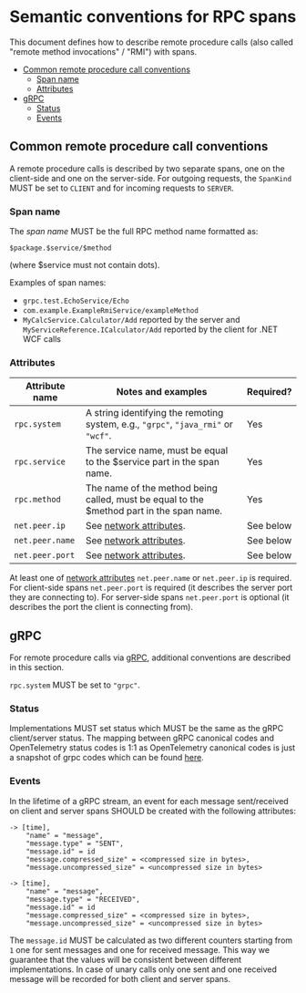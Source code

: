 # Semantic conventions for RPC spans

This document defines how to describe remote procedure calls
(also called "remote method invocations" / "RMI") with spans.

<!-- Re-generate TOC with `markdown-toc --no-first-h1 -i` -->

<!-- toc -->

- [Common remote procedure call conventions](#common-remote-procedure-call-conventions)
  * [Span name](#span-name)
  * [Attributes](#attributes)
- [gRPC](#grpc)
  * [Status](#status)
  * [Events](#events)

<!-- tocstop -->

## Common remote procedure call conventions

A remote procedure calls is described by two separate spans, one on the client-side and one on the server-side.
For outgoing requests, the `SpanKind` MUST be set to `CLIENT` and for incoming requests to `SERVER`.

### Span name

The _span name_ MUST be the full RPC method name formatted as:

```
$package.$service/$method
```

(where $service must not contain dots).

Examples of span names:

- `grpc.test.EchoService/Echo`
- `com.example.ExampleRmiService/exampleMethod`
- `MyCalcService.Calculator/Add` reported by the server and  
  `MyServiceReference.ICalculator/Add` reported by the client for .NET WCF calls

### Attributes

| Attribute name |                          Notes and examples                            | Required? |
| -------------- | ---------------------------------------------------------------------- | --------- |
| `rpc.system`   | A string identifying the remoting system, e.g., `"grpc"`, `"java_rmi"` or `"wcf"`.       | Yes |
| `rpc.service`  | The service name, must be equal to the $service part in the span name.                   | Yes |
| `rpc.method`   | The name of the method being called, must be equal to the $method part in the span name. | Yes |
| `net.peer.ip`   | See [network attributes][]. | See below |
| `net.peer.name` | See [network attributes][]. | See below |
| `net.peer.port` | See [network attributes][]. | See below |

At least one of [network attributes][] `net.peer.name` or `net.peer.ip` is required.
For client-side spans `net.peer.port` is required (it describes the server port they are connecting to).
For server-side spans `net.peer.port` is optional (it describes the port the client is connecting from).

[network attributes]: span-general.md#general-network-connection-attributes

## gRPC

For remote procedure calls via [gRPC][], additional conventions are described in this section.

`rpc.system` MUST be set to `"grpc"`.

[gRPC]: https://grpc.io/

### Status

Implementations MUST set status which MUST be the same as the gRPC client/server
status. The mapping between gRPC canonical codes and OpenTelemetry status codes
is 1:1 as OpenTelemetry canonical codes is just a snapshot of grpc codes which
can be found [here](https://github.com/grpc/grpc-go/blob/master/codes/codes.go).

### Events

In the lifetime of a gRPC stream, an event for each message sent/received on
client and server spans SHOULD be created with the following attributes:

```
-> [time],
    "name" = "message",
    "message.type" = "SENT",
    "message.id" = id
    "message.compressed_size" = <compressed size in bytes>,
    "message.uncompressed_size" = <uncompressed size in bytes>
```

```
-> [time],
    "name" = "message",
    "message.type" = "RECEIVED",
    "message.id" = id
    "message.compressed_size" = <compressed size in bytes>,
    "message.uncompressed_size" = <uncompressed size in bytes>
```

The `message.id` MUST be calculated as two different counters starting from `1`
one for sent messages and one for received message. This way we guarantee that
the values will be consistent between different implementations. In case of
unary calls only one sent and one received message will be recorded for both
client and server spans.
